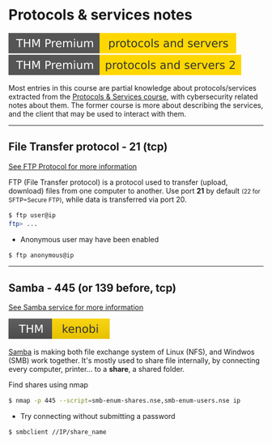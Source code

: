 # Protocols & services notes

[![protocolsandservers](../_badges/thmp/protocolsandservers.svg)](https://tryhackme.com/room/protocolsandservers)
[![protocolsandservers2](../_badges/thmp/protocolsandservers2.svg)](https://tryhackme.com/room/protocolsandservers2)

Most entries in this course are partial knowledge about protocols/services extracted from the [Protocols & Services course](/info/networking/protocols/index.md), with cybersecurity related notes about them. The former course is more about describing the services, and the client that may be used to interact with them.

<hr class="sr">

## File Transfer protocol - 21 (tcp)

[See FTP Protocol for more information](/info/networking/protocols/index.md#-ftp---21-tcp)

<div class="row row-cols-md-2"><div>

FTP (File Transfer protocol) is a protocol used to transfer (upload, download) files from one computer to another. Use port **21** by default <small>(22 for SFTP=Secure FTP)</small>, while data is transferred via port 20.

```bash
$ ftp user@ip
ftp> ...
```
</div><div>

* Anonymous user may have been enabled

```bash
$ ftp anonymous@ip
```
</div></div>

<hr class="sl">

## Samba - 445 (or 139 before, tcp)

[See Samba service for more information](/info/networking/protocols/index.md#samba---445-or-139-before-tcp)

[![kenobi](../_badges/thm/kenobi.svg)](https://tryhackme.com/room/kenobi)

<div class="row row-cols-md-2"><div>

[Samba](https://www.samba.org/) is making both file exchange system of Linux (NFS), and Windwos (SMB) work together. It's mostly used to share file internally, by connecting every computer, printer... to a **share**, a shared folder.

Find shares using nmap

```bash
$ nmap -p 445 --script=smb-enum-shares.nse,smb-enum-users.nse ip
```
</div><div>

* Try connecting without submitting a password

```bash
$ smbclient //IP/share_name
```
</div></div>